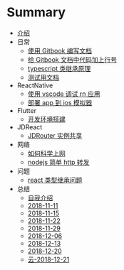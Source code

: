 # Summary

* [介绍](README.md)
* 日常
    * [使用 Gitbook 编写文档](documents/日常/使用Gitbook编写文档.md)
    * [给 Gitbook 文档中代码加上行号](documents/日常/给Gitbook文档中代码加上行号.md)
    * [typescript 类继承原理](documents/日常/typescript类继承原理.md)
    * [测试用文档](documents/日常/测试用文档.md)
* ReactNative
    * [使用 vscode 调试 rn 应用](documents/ReactNative/使用vscode调试rn应用.md)
    * [部署 app 到 ios 模拟器](documents/ReactNative/部署app到ios模拟器.md)
* Flutter
    * [开发环境搭建](documents/Flutter/环境搭建.md)
* JDReact
    * [JDRouter 实例共享](documents/JDReact/JDRouter实例共享.md)
* 网络
    * [如何科学上网](documents/网络/如何科学上网.md)
    * [nodejs 简单 http 转发](documents/网络/nodejs简单http转发.md)
* 问题
    * [react 类型继承问题](documents/问题/react类型继承问题.md)
* 总结
    * [自我介绍](documents/总结/自我介绍.md)
    * [2018-11-11](documents/总结/2018-11-11.md)
    * [2018-11-15](documents/总结/2018-11-15.md)
    * [2018-11-22](documents/总结/2018-11-22.md)
    * [2018-11-29](documents/总结/2018-11-29.md)
    * [2018-12-06](documents/总结/2018-12-06.md)
    * [2018-12-13](documents/总结/2018-12-13.md)
    * [2018-12-20](documents/总结/2018-12-20.md)
    * [云-2018-12-21](documents/总结/云-2018-12-20.md)

